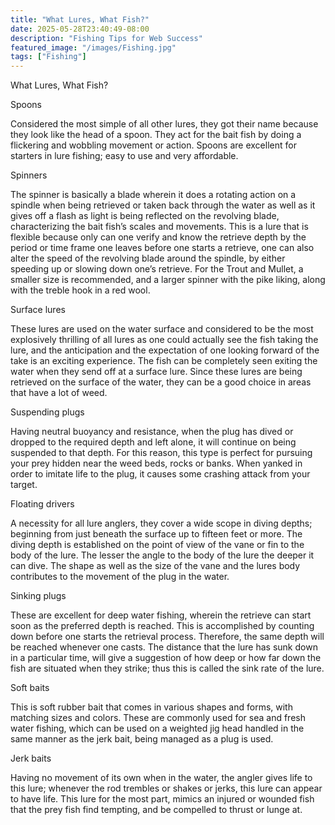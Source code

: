 ```yaml
---
title: "What Lures, What Fish?"
date: 2025-05-28T23:40:49-08:00
description: "Fishing Tips for Web Success"
featured_image: "/images/Fishing.jpg"
tags: ["Fishing"]
---
```


What Lures, What Fish?

Spoons

Considered the most simple of all other lures, they got their name because they look like the head of a spoon. They act for the bait fish by doing a flickering and wobbling movement or action. Spoons are excellent for starters in lure fishing; easy to use and very affordable. 

Spinners

The spinner is basically a blade wherein it does a rotating action on a spindle when being retrieved or taken back through the water as well as it gives off a flash as light is being reflected on the revolving blade, characterizing the bait fish’s scales and movements. This is a lure that is flexible because only can one verify and know the retrieve depth by the period or time frame one leaves before one starts a retrieve, one can also alter the speed of the revolving blade around the spindle, by either speeding up or slowing down one’s retrieve. For the Trout and Mullet, a smaller size is recommended, and a larger spinner with the pike liking, along with the treble hook in a red wool. 

Surface lures

These lures are used on the water surface and considered to be the most explosively thrilling of all lures as one could actually see the fish taking the lure, and the anticipation and the expectation of one looking forward of the take is an exciting experience.  The fish can be completely seen exiting the water when they send off at a surface lure. Since these lures are being retrieved on the surface of the water, they can be a good choice in areas that have a lot of weed. 

Suspending plugs

Having neutral buoyancy and resistance, when the plug has dived or dropped to the required depth and left alone, it will continue on being suspended to that depth. For this reason, this type is perfect for pursuing your prey hidden near the weed beds, rocks or banks. When yanked in order to imitate life to the plug, it causes some crashing attack from your target. 

Floating drivers

A necessity for all lure anglers, they cover a wide scope in diving depths; beginning from just beneath the surface up to fifteen feet or more. The diving depth is established on the point of view of the vane or fin to the body of the lure. The lesser the angle to the body of the lure the deeper it can dive. The shape as well as the size of the vane and the lures body contributes to the movement of the plug in the water. 

Sinking plugs

These are excellent for deep water fishing, wherein the retrieve can start soon as the preferred depth is reached. This is accomplished by counting down before one starts the retrieval process. Therefore, the same depth will be reached whenever one casts. The distance that the lure has sunk down in a particular time, will give a suggestion of how deep or how far down the fish are situated when they strike; thus this is called the sink rate of the lure. 

Soft baits

This is soft rubber bait that comes in various shapes and forms, with matching sizes and colors. These are commonly used for sea and fresh water fishing, which can be used on a weighted jig head handled in the same manner as the jerk bait, being managed as a plug is used. 

Jerk baits

Having no movement of its own when in the water, the angler gives life to this lure; whenever the rod trembles or shakes or jerks, this lure can appear to have life. This lure for the most part, mimics an injured or wounded fish that the prey fish find tempting, and be compelled to thrust or lunge at. 

